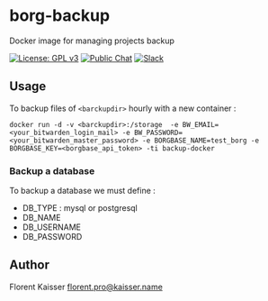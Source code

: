 # borg-backup
Docker image for managing projects backup

[![License: GPL v3](https://img.shields.io/badge/License-GPLv3-blue.svg)](https://www.gnu.org/licenses/gpl-3.0)
[![Public Chat](https://img.shields.io/badge/public-chat-green)](https://chat.kiwix.org)
[![Slack](https://img.shields.io/badge/Slack-chat-E01E5A)](https://kiwixoffline.slack.com)

## Usage

To backup files of `<barckupdir>` hourly with a new container :

```
docker run -d -v <barckupdir>:/storage  -e BW_EMAIL=<your_bitwarden_login_mail> -e BW_PASSWORD=<your_bitwarden_master_password> -e BORGBASE_NAME=test_borg -e BORGBASE_KEY=<borgbase_api_token> -ti backup-docker
```

### Backup a database

To backup a database we must define :

- DB_TYPE : mysql or postgresql
- DB_NAME
- DB_USERNAME 
- DB_PASSWORD

## Author

Florent Kaisser <florent.pro@kaisser.name>

